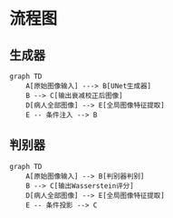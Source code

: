 # 流程图

## 生成器

```mermaid
graph TD
    A[原始图像输入] ---> B[UNet生成器]
    B --> C[输出衰减校正后图像]
    D[病人全部图像] --> E[全局图像特征提取]
    E -- 条件注入 --> B
```

## 判别器

```mermaid
graph TD
    A[原始图像输入] --> B[判别器判别]
    B --> C[输出Wasserstein评分]
    D[病人全部图像] --> E[全局图像特征提取]
    E -- 条件投影 --> C
```
